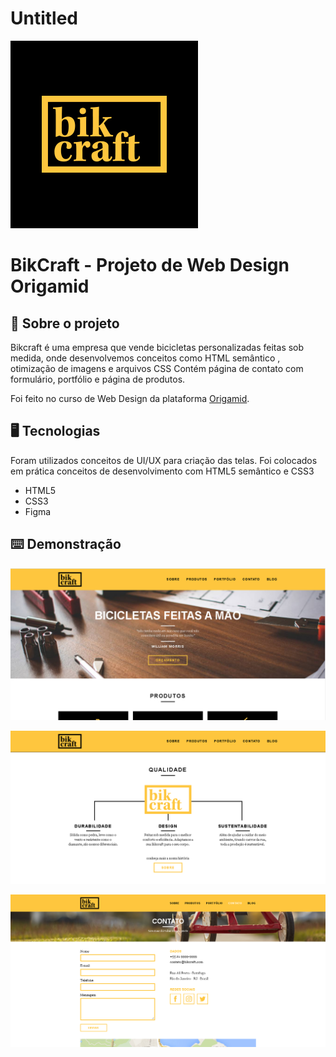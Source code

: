 # Untitled

![og-image.png](./git/4.png)

# BikCraft - Projeto de Web Design Origamid

## 🚀 Sobre o projeto

Bikcraft é uma empresa que vende bicicletas personalizadas feitas sob medida, onde desenvolvemos conceitos como HTML semântico , otimização de imagens e arquivos CSS Contém página de contato com formulário, portfólio e página de produtos.

Foi feito no curso de Web Design da plataforma [Origamid](http://www.origamid.com). 

## 🖥 Tecnologias

Foram utilizados conceitos de UI/UX para criação das telas. Foi colocados em prática conceitos de desenvolvimento com HTML5 semântico e CSS3

- HTML5
- CSS3
- Figma

## ⌨️ Demonstração

![og-image.png](./git/1.PNG)

![og-image.png](./git/2.PNG)

![og-image.png](./git/3.PNG)